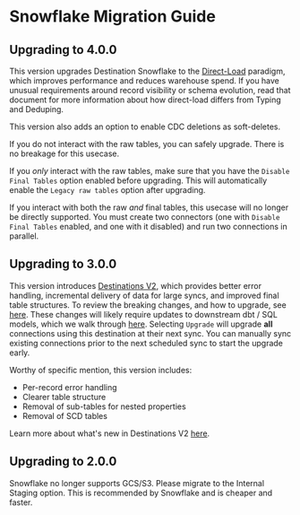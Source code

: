 # Snowflake Migration Guide

## Upgrading to 4.0.0

This version upgrades Destination Snowflake to the [Direct-Load](/platform/using-airbyte/core-concepts/direct-load-tables) paradigm, which improves performance and reduces warehouse spend. If you have unusual requirements around record visibility or schema evolution, read that document for more information about how direct-load differs from Typing and Deduping.

This version also adds an option to enable CDC deletions as soft-deletes.

If you do not interact with the raw tables, you can safely upgrade. There is no breakage for this usecase.

If you _only_ interact with the raw tables, make sure that you have the `Disable Final Tables` option enabled before upgrading. This will automatically enable the `Legacy raw tables` option after upgrading.

If you interact with both the raw _and_ final tables, this usecase will no longer be directly supported. You must create two connectors (one with `Disable Final Tables` enabled, and one with it disabled) and run two connections in parallel.

## Upgrading to 3.0.0

This version introduces [Destinations V2](/release_notes/upgrading_to_destinations_v2/#what-is-destinations-v2), which provides better error handling, incremental delivery of data for large syncs, and improved final table structures. To review the breaking changes, and how to upgrade, see [here](/release_notes/upgrading_to_destinations_v2/#quick-start-to-upgrading). These changes will likely require updates to downstream dbt / SQL models, which we walk through [here](/release_notes/upgrading_to_destinations_v2/#updating-downstream-transformations). Selecting `Upgrade` will upgrade **all** connections using this destination at their next sync. You can manually sync existing connections prior to the next scheduled sync to start the upgrade early.

Worthy of specific mention, this version includes:

- Per-record error handling
- Clearer table structure
- Removal of sub-tables for nested properties
- Removal of SCD tables

Learn more about what's new in Destinations V2 [here](/platform/using-airbyte/core-concepts/typing-deduping).

## Upgrading to 2.0.0

Snowflake no longer supports GCS/S3. Please migrate to the Internal Staging option. This is recommended by Snowflake and is cheaper and faster.
